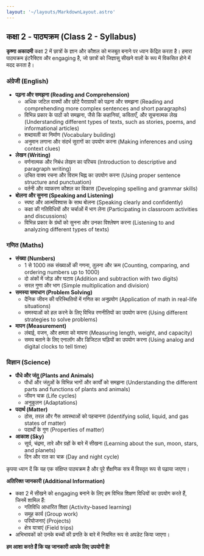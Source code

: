 ```yaml
---
layout: '~/layouts/MarkdownLayout.astro'
---
```



## कक्षा 2 - पाठ्यक्रम (Class 2 - Syllabus)

**कृष्णा अकादमी** कक्षा 2 में छात्रों के ज्ञान और कौशल को मजबूत बनाने पर ध्यान केंद्रित करता है। हमारा पाठ्यक्रम इंटरैक्टिव और engaging है, जो छात्रों को जिज्ञासु सीखने वालों के रूप में विकसित होने में मदद करता है। 

### अंग्रेजी (English)

* **पढ़ना और समझना (Reading and Comprehension)**
    * अधिक जटिल वाक्यों और छोटे पैराग्राफों को पढ़ना और समझना (Reading and comprehending more complex sentences and short paragraphs)
    * विभिन्न प्रकार के पाठों को समझना, जैसे कि कहानियां, कविताएँ, और सूचनात्मक लेख (Understanding different types of texts, such as stories, poems, and informational articles)
    * शब्दावली का निर्माण (Vocabulary building)
    * अनुमान लगाना और संदर्भ सुरागों का उपयोग करना (Making inferences and using context clues)
* **लेखन (Writing)**
    * वर्णनात्मक और निबंध लेखन का परिचय (Introduction to descriptive and paragraph writing)
    * उचित वाक्य रचना और विराम चिह्न का उपयोग करना (Using proper sentence structure and punctuation)
    * वर्तनी और व्याकरण कौशल का विकास (Developing spelling and grammar skills)
* **बोलना और सुनना (Speaking and Listening)**
    * स्पष्ट और आत्मविश्वास के साथ बोलना (Speaking clearly and confidently)
    * कक्षा की गतिविधियों और चर्चाओं में भाग लेना (Participating in classroom activities and discussions)
    * विभिन्न प्रकार के ग्रंथों को सुनना और उनका विश्लेषण करना (Listening to and analyzing different types of texts)

### गणित (Maths)

* **संख्या (Numbers)**
    * 1 से 1000 तक संख्याओं की गणना, तुलना और क्रम (Counting, comparing, and ordering numbers up to 1000)
    * दो अंकों में जोड़ और घटाव (Addition and subtraction with two digits)
    * सरल गुणा और भाग (Simple multiplication and division)
* **समस्या समाधान (Problem Solving)**
    * दैनिक जीवन की परिस्थितियों में गणित का अनुप्रयोग (Application of math in real-life situations)
    * समस्याओं को हल करने के लिए विभिन्न रणनीतियों का उपयोग करना (Using different strategies to solve problems)
* **मापन (Measurement)**
    * लंबाई, वजन, और क्षमता को मापना (Measuring length, weight, and capacity)
    * समय बताने के लिए एनालॉग और डिजिटल घड़ियों का उपयोग करना (Using analog and digital clocks to tell time)

### विज्ञान (Science)

* **पौधे और जंतु (Plants and Animals)**
    * पौधों और जंतुओं के विभिन्न भागों और कार्यों को समझना (Understanding the different parts and functions of plants and animals)
    * जीवन चक्र (Life cycles)
    * अनुकूलन (Adaptations)
* **पदार्थ (Matter)**
    * ठोस, तरल और गैस अवस्थाओं को पहचानना (Identifying solid, liquid, and gas states of matter)
    * पदार्थों के गुण (Properties of matter)
* **आकाश (Sky)**
    * सूर्य, चंद्रमा, तारे और ग्रहों के बारे में सीखना (Learning about the sun, moon, stars, and planets)
    * दिन और रात का चक्र (Day and night cycle)

कृपया ध्यान दें कि यह एक संक्षिप्त पाठ्यक्रम है और पूरे शैक्षणिक सत्र में विस्तृत रूप से पढ़ाया जाएगा। 

**अतिरिक्त जानकारी (Additional Information)**

* कक्षा 2 में सीखने को engaging बनाने के लिए हम विभिन्न शिक्षण विधियों का उपयोग करते हैं, जिनमें शामिल हैं:
    * गतिविधि आधारित शिक्षा (Activity-based learning)
    * समूह कार्य (Group work)
    * परियोजनाएं (Projects)
    * क्षेत्र यात्राएं (Field trips)
* अभिभावकों को उनके बच्चों की प्रगति के बारे में नियमित रूप से अपडेट किया जाएगा।

**हम आशा करते हैं कि यह जानकारी आपके लिए उपयोगी है!**

